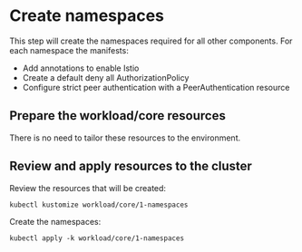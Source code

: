 # Create namespaces

This step will create the namespaces required for all other components. For each
namespace the manifests:

* Add annotations to enable Istio
* Create a default deny all AuthorizationPolicy
* Configure strict peer authentication with a PeerAuthentication resource

## Prepare the workload/core resources

There is no need to tailor these resources to the environment. 

## Review and apply resources to the cluster

Review the resources that will be created:

```
kubectl kustomize workload/core/1-namespaces
```

Create the namespaces:

```
kubectl apply -k workload/core/1-namespaces
```
